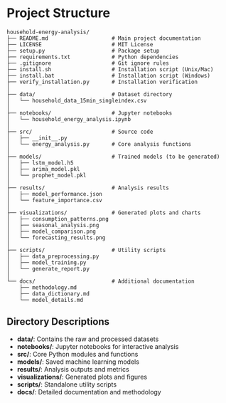 # Project Structure

```
household-energy-analysis/
├── README.md                    # Main project documentation
├── LICENSE                      # MIT License
├── setup.py                     # Package setup
├── requirements.txt             # Python dependencies
├── .gitignore                   # Git ignore rules
├── install.sh                   # Installation script (Unix/Mac)
├── install.bat                  # Installation script (Windows)
├── verify_installation.py       # Installation verification
│
├── data/                        # Dataset directory
│   └── household_data_15min_singleindex.csv
│
├── notebooks/                   # Jupyter notebooks
│   └── household_energy_analysis.ipynb
│
├── src/                         # Source code
│   ├── __init__.py
│   └── energy_analysis.py       # Core analysis functions
│
├── models/                      # Trained models (to be generated)
│   ├── lstm_model.h5
│   ├── arima_model.pkl
│   └── prophet_model.pkl
│
├── results/                     # Analysis results
│   ├── model_performance.json
│   └── feature_importance.csv
│
├── visualizations/              # Generated plots and charts
│   ├── consumption_patterns.png
│   ├── seasonal_analysis.png
│   ├── model_comparison.png
│   └── forecasting_results.png
│
├── scripts/                     # Utility scripts
│   ├── data_preprocessing.py
│   ├── model_training.py
│   └── generate_report.py
│
└── docs/                        # Additional documentation
    ├── methodology.md
    ├── data_dictionary.md
    └── model_details.md
```

## Directory Descriptions

- **data/**: Contains the raw and processed datasets
- **notebooks/**: Jupyter notebooks for interactive analysis
- **src/**: Core Python modules and functions
- **models/**: Saved machine learning models
- **results/**: Analysis outputs and metrics
- **visualizations/**: Generated plots and figures
- **scripts/**: Standalone utility scripts
- **docs/**: Detailed documentation and methodology
